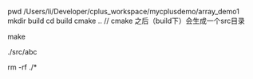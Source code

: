 pwd
/Users/li/Developer/cplus_workspace/mycplusdemo/array_demo1
mkdir build
cd build
cmake ..
// cmake 之后（build下）会生成一个src目录

make

./src/abc

rm -rf ./*